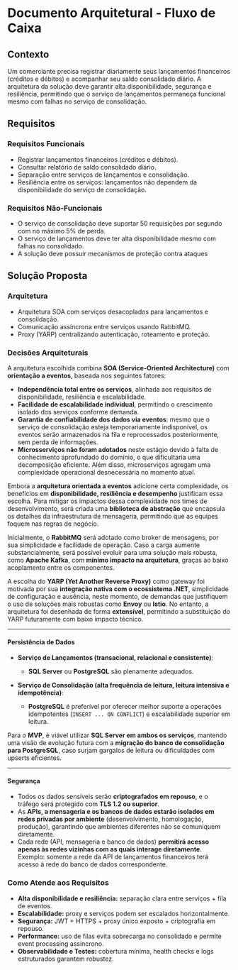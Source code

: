 # Documento Arquitetural - Fluxo de Caixa

## Contexto

Um comerciante precisa registrar diariamente seus lançamentos financeiros (créditos e débitos) e acompanhar seu saldo consolidado diário. A arquitetura da solução deve garantir alta disponibilidade, segurança e resiliência, permitindo que o serviço de lançamentos permaneça funcional mesmo com falhas no serviço de consolidação.

## Requisitos

### Requisitos Funcionais

- Registrar lançamentos financeiros (créditos e débitos).
- Consultar relatório de saldo consolidado diário.
- Separação entre serviços de lançamentos e consolidação.
- Resiliência entre os serviços: lançamentos não dependem da disponibilidade do serviço de consolidação.

### Requisitos Não-Funcionais

- O serviço de consolidação deve suportar 50 requisições por segundo com no máximo 5% de perda.
- O serviço de lançamentos deve ter alta disponibilidade mesmo com falhas no consolidado.
- A solução deve possuir mecanismos de proteção contra ataques

## Solução Proposta

### Arquitetura

- Arquitetura SOA com serviços desacoplados para lançamentos e consolidação.
- Comunicação assíncrona entre serviços usando RabbitMQ.
- Proxy (YARP) centralizando autenticação, roteamento e proteção.

### Decisões Arquiteturais

A arquitetura escolhida combina **SOA (Service-Oriented Architecture)** com **orientação a eventos**, baseada nos seguintes fatores:

- **Independência total entre os serviços**, alinhada aos requisitos de disponibilidade, resiliência e escalabilidade.
- **Facilidade de escalabilidade individual**, permitindo o crescimento isolado dos serviços conforme demanda.
- **Garantia de confiabilidade dos dados via eventos**: mesmo que o serviço de consolidação esteja temporariamente indisponível, os eventos serão armazenados na fila e reprocessados posteriormente, sem perda de informações.
- **Microsserviços não foram adotados** neste estágio devido à falta de conhecimento aprofundado do domínio, o que dificultaria uma decomposição eficiente. Além disso, microserviços agregam uma complexidade operacional desnecessária no momento atual.

Embora a **arquitetura orientada a eventos** adicione certa complexidade, os benefícios em **disponibilidade, resiliência e desempenho** justificam essa escolha. Para mitigar os impactos dessa complexidade nos times de desenvolvimento, será criada uma **biblioteca de abstração** que encapsula os detalhes da infraestrutura de mensageria, permitindo que as equipes foquem nas regras de negócio.

Inicialmente, o **RabbitMQ** será adotado como broker de mensagens, por sua simplicidade e facilidade de operação. Caso a carga aumente substancialmente, será possível evoluir para uma solução mais robusta, como **Apache Kafka**, com **mínimo impacto na arquitetura**, graças ao baixo acoplamento entre os componentes.

A escolha do **YARP (Yet Another Reverse Proxy)** como gateway foi motivada por sua **integração nativa com o ecossistema .NET**, simplicidade de configuração e ausência, neste momento, de demandas que justifiquem o uso de soluções mais robustas como **Envoy** ou **Istio**. No entanto, a arquitetura foi desenhada de forma **extensível**, permitindo a substituição do YARP futuramente com baixo impacto técnico.

---

#### Persistência de Dados

- **Serviço de Lançamentos (transacional, relacional e consistente)**:  
  - **SQL Server** ou **PostgreSQL** são plenamente adequados.
  
- **Serviço de Consolidação (alta frequência de leitura, leitura intensiva e idempotência)**:  
  - **PostgreSQL** é preferível por oferecer melhor suporte a operações idempotentes (`INSERT ... ON CONFLICT`) e escalabilidade superior em leitura.

Para o **MVP**, é viável utilizar **SQL Server em ambos os serviços**, mantendo uma visão de evolução futura com a **migração do banco de consolidação para PostgreSQL**, caso surjam gargalos de leitura ou dificuldades com upserts eficientes.

---

#### Segurança

- Todos os dados sensíveis serão **criptografados em repouso**, e o tráfego será protegido com **TLS 1.2 ou superior**.
- As **APIs, a mensageria e os bancos de dados estarão isolados em redes privadas por ambiente** (desenvolvimento, homologação, produção), garantindo que ambientes diferentes não se comuniquem diretamente.
- Cada rede (API, mensageria e banco de dados) **permitirá acesso apenas às redes vizinhas com as quais interage diretamente**.  
  Exemplo: somente a rede da API de lançamentos financeiros terá acesso à rede do banco de dados correspondente.


### Como Atende aos Requisitos

- **Alta disponibilidade e resiliência:** separação clara entre serviços + fila de eventos.
- **Escalabilidade:** proxy e serviços podem ser escalados horizontalmente.
- **Segurança:** JWT + HTTPS + proxy único exposto + criptografia em repouso.
- **Performance:** uso de filas evita sobrecarga no consolidado e permite event processing assíncrono.
- **Observabilidade e Testes:** cobertura mínima, health checks e logs estruturados garantem robustez.